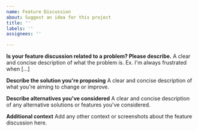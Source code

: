 ```yaml
---
name: Feature Discussion
about: Suggest an idea for this project
title: ''
labels: ''
assignees: ''

---
```


**Is your feature discussion related to a problem? Please describe.**
A clear and concise description of what the problem is. Ex. I'm always frustrated when [...]

**Describe the solution you're proposing**
A clear and concise description of what you're aiming to change or improve.

**Describe alternatives you've considered**
A clear and concise description of any alternative solutions or features you've considered.

**Additional context**
Add any other context or screenshots about the feature discussion here.
